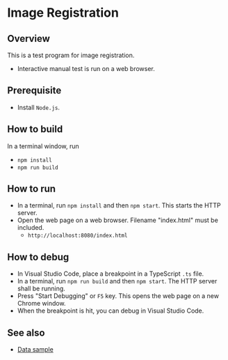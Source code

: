 # Image Registration

## Overview
This is a test program for image registration.
- Interactive manual test is run on a web browser.

## Prerequisite
- Install `Node.js`.

## How to build
In a terminal window, run
- `npm install`
- `npm run build`

## How to run
- In a terminal, run `npm install` and then `npm start`. This starts the HTTP server.
- Open the web page on a web browser. Filename "index.html" must be included.
  - `http://localhost:8080/index.html`

## How to debug
- In Visual Studio Code, place a breakpoint in a TypeScript `.ts` file.
- In a terminal, run `npm run build` and then `npm start`. The HTTP server shall be running.
- Press "Start Debugging" or `F5` key. This opens the web page on a new Chrome window.
- When the breakpoint is hit, you can debug in Visual Studio Code.

## See also
- [Data sample](./data-sample/data-readme.md)

